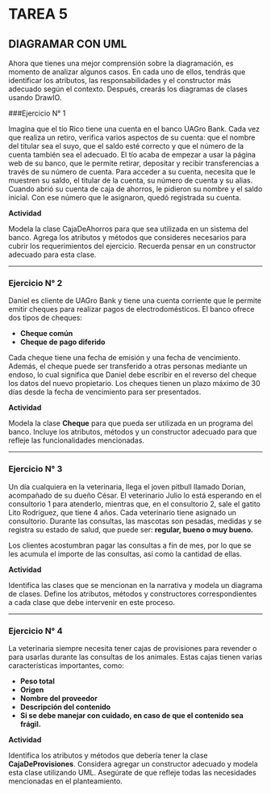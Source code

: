 # TAREA 5
## DIAGRAMAR CON UML

Ahora que tienes una mejor comprensión sobre la diagramación, es momento de analizar
algunos casos. En cada uno de ellos, tendrás que identificar los atributos, las
responsabilidades y el constructor más adecuado según el contexto. Después, crearás los
diagramas de clases usando DrawIO.

###Ejercicio N° 1

Imagina que el tío Rico tiene una cuenta en el banco UAGro Bank. Cada vez que realiza un
retiro, verifica varios aspectos de su cuenta: que el nombre del titular sea el suyo, que el saldo
esté correcto y que el número de la cuenta también sea el adecuado. El tío acaba de empezar
a usar la página web de su banco, que le permite retirar, depositar y recibir transferencias a
través de su número de cuenta. Para acceder a su cuenta, necesita que le muestren su saldo,
el titular de la cuenta, su número de cuenta y su alias.
Cuando abrió su cuenta de caja de ahorros, le pidieron su nombre y el saldo inicial. Con ese número que le asignaron, quedó registrada su cuenta.

**Actividad**

Modela la clase CajaDeAhorros para que sea utilizada en un sistema del banco. Agrega los
atributos y métodos que consideres necesarios para cubrir los requerimientos del ejercicio.
Recuerda pensar en un constructor adecuado para esta clase.

---

### Ejercicio N° 2

Daniel es cliente de UAGro Bank y tiene una cuenta corriente que le permite emitir cheques
para realizar pagos de electrodomésticos. El banco ofrece dos tipos de cheques:

- **Cheque común**
- **Cheque de pago diferido**

Cada cheque tiene una fecha de emisión y una fecha de vencimiento. Además, el cheque
puede ser transferido a otras personas mediante un endoso, lo cual significa que Daniel debe
escribir en el reverso del cheque los datos del nuevo propietario. Los cheques tienen un plazo
máximo de 30 días desde la fecha de vencimiento para ser presentados.

**Actividad**

Modela la clase **Cheque** para que pueda ser utilizada en un programa del banco. Incluye los
atributos, métodos y un constructor adecuado para que refleje las funcionalidades
mencionadas.

---

### Ejercicio N° 3

Un día cualquiera en la veterinaria, llega el joven pitbull llamado Dorian, acompañado de su
dueño César. El veterinario Julio lo está esperando en el consultorio 1 para atenderlo,
mientras que, en el consultorio 2, sale el gatito Lito Rodríguez, que tiene 4 años. Cada
veterinario tiene asignado un consultorio. Durante las consultas, las mascotas son pesadas,
medidas y se registra su estado de salud, que puede ser: **regular, bueno o muy bueno.**

Los clientes acostumbran pagar las consultas a fin de mes, por lo que se les acumula el
importe de las consultas, así como la cantidad de ellas.

**Actividad**

Identifica las clases que se mencionan en la narrativa y modela un diagrama de clases. Define
los atributos, métodos y constructores correspondientes a cada clase que debe intervenir en
este proceso.

---

### Ejercicio N° 4

La veterinaria siempre necesita tener cajas de provisiones para revender o para usarlas
durante las consultas de los animales. Estas cajas tienen varias características importantes,
como:

- **Peso total**
- **Origen**
- **Nombre del proveedor**
- **Descripción del contenido**
- **Si se debe manejar con cuidado, en caso de que el contenido sea frágil.**

**Actividad**

Identifica los atributos y métodos que debería tener la clase **CajaDeProvisiones**. Considera
agregar un constructor adecuado y modela esta clase utilizando UML. Asegúrate de que
refleje todas las necesidades mencionadas en el planteamiento.
